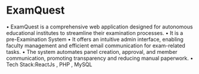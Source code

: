 # ExamQuest
• ExamQuest is a comprehensive web application designed for autonomous educational institutes to streamline their examination processes.
• It is a pre-Examination System
•  It offers an intuitive admin interface, enabling faculty management and efficient email communication for exam-related tasks.
•  The system automates panel creation, approval, and member communication, promoting transparency and reducing manual paperwork.
• Tech Stack:ReactJs , PHP , MySQL 


